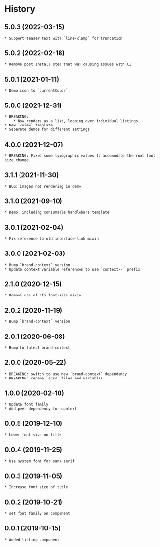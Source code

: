 # History

## 5.0.3 (2022-03-15)
    * Support teaser text with `line-clamp` for truncation

## 5.0.2 (2022-02-18)
    * Remove post install step that was causing issues with CI

## 5.0.1 (2021-01-11)
    * Demo icon to `currentColor`

## 5.0.0 (2021-12-31)
    * BREAKING:
        * Now renders as a list, looping over individual listings
    * New `/view` template 
    * Separate demos for different settings

## 4.0.0 (2021-12-07)
    * BREAKING: Fixes some typographic values to accomodate the root font size change.

## 3.1.1 (2021-11-30)
    * BUG: images not rendering in demo

## 3.1.0 (2021-09-10)
    * Demo, including consumable handlebars template

## 3.0.1 (2021-02-04)
    * Fix reference to old interface-link mixin

## 3.0.0 (2021-02-03)
    * Bump `brand-context` version
    * Update context variable references to use `context--` prefix

## 2.1.0 (2020-12-15)
    * Remove use of rfs font-size mixin

## 2.0.2 (2020-11-19)
    * Bump `brand-context` version

## 2.0.1 (2020-06-08)
    * Bump to latest brand-context

## 2.0.0 (2020-05-22)
    * BREAKING: switch to use new `brand-context` dependency
    * BREAKING: rename `scss` files and variables

## 1.0.0 (2020-02-10)
    * Update font family
    * Add peer dependency for context

## 0.0.5 (2019-12-10)
    * Lower font size on title

## 0.0.4 (2019-11-25)
    * Use system font for sans serif

## 0.0.3 (2019-11-05)
    * Increase font size of title

## 0.0.2 (2019-10-21)
    * set font family on component

## 0.0.1 (2019-10-15)
    * Added listing component
